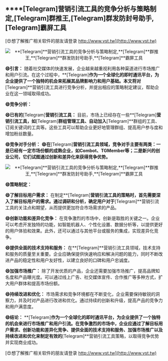 ## ****[Telegram]**营销引流工具的竞争分析与策略制定,**[Telegram]**群推王,**[Telegram]**群发防封号助手,**[Telegram]**霸屏工具**

[😍想了解推广相关软件的朋友请登录 http://www.vst.tw](http://www.vst.tw)

 <center><img src="https://vst.tw/MP4/tuiguang/png/3.png" alt="**[Telegram]**营销引流工具的竞争分析与策略制定,**[Telegram]**群推王,**[Telegram]**群发防封号助手,**[Telegram]**霸屏工具"></center>

**😄引言：**
随着社交媒体的快速发展，企业越来越重视利用各种渠道进行市场推广和用户引流。在这个过程中，**[Telegram]**作为一个全球化的即时通讯平台，为企业提供了一个独特的机会来拓展其品牌影响力和用户基础。本文将对**[Telegram]**营销引流工具进行竞争分析，并提出相应的策略制定建议，帮助企业在这一领域取得成功。

**😄竞争分析：**

**😄已有的**[Telegram]**营销引流工具：**
目前，市场上已经存在一些**[Telegram]**营销引流工具，如**[Telegram]**群组管理工具、自动加入**[Telegram]**群组的工具、订阅关键词的工具等。这些工具可以帮助企业更好地管理群组、提高用户参与度和增加粉丝数量。

**😄竞争对手分析：**
**😄在**[Telegram]**营销引流工具领域，竞争对手主要有两类：一是已经有一定市场份额的成熟企业，如Combot、TGMember等；二是新兴的创业公司，它们试图通过创新和差异化来获得竞争优势。**

 <center><img src="https://vst.tw/MP4/tuiguang/png/4.png" alt="**[Telegram]**营销引流工具的竞争分析与策略制定,**[Telegram]**群推王,**[Telegram]**群发防封号助手,**[Telegram]**霸屏工具"></center>

**😄策略制定：**

**😄了解目标用户需求：**
在制定**[Telegram]**营销引流工具的策略时，首先需要深入了解目标用户的需求。通过调研和分析，确定用户对于**[Telegram]**营销引流工具的关注点和期望，从而提供更加符合市场需求的产品。

**😄创新功能和差异化竞争：**
在竞争激烈的市场中，创新是取胜的关键之一。企业可以考虑开发独特的功能，如智能机器人、个性化设置、数据分析等，以提供更好的用户体验和效果。此外，还可以通过与其他平台或服务的集成，实现差异化竞争。

**😄提供全面的技术支持和服务：**
在**[Telegram]**营销引流工具领域，技术支持和服务的质量至关重要。企业应确保提供快速响应和解决问题的能力，同时不断改进产品的稳定性和用户友好性，以建立良好的口碑和用户忠诚度。

**😄加强市场推广：**
除了开发优质的产品，企业还需要加强市场推广，提高品牌知名度和产品曝光度。可以通过线上广告、社交媒体宣传、合作推广等多种方式，扩大用户群体和提高市场份额。

**😄持续改进和优化：**
市场需求和竞争环境都在不断变化，企业需要保持敏锐的洞察力，并及时对产品进行改进和优化。通过持续的创新和升级，提高产品的竞争力和用户满意度。

**😄结论：**
**[Telegram]**作为一个全球化的即时通讯平台，为企业提供了一个独特的机会来进行市场推广和用户引流。在竞争激烈的市场中，企业应通过了解目标用户需求、创新功能和差异化竞争、提供全面的技术支持和服务、加强市场推广以及持续改进和优化来制定有效的**[Telegram]**营销引流工具策略，以取得竞争优势并实现商业成功。

[😍想了解推广相关软件的朋友请登录 http://www.vst.tw](http://www.vst.tw)



